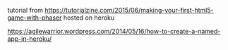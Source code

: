 tutorial from https://tutorialzine.com/2015/06/making-your-first-html5-game-with-phaser hosted on heroku

https://agilewarrior.wordpress.com/2014/05/16/how-to-create-a-named-app-in-heroku/
